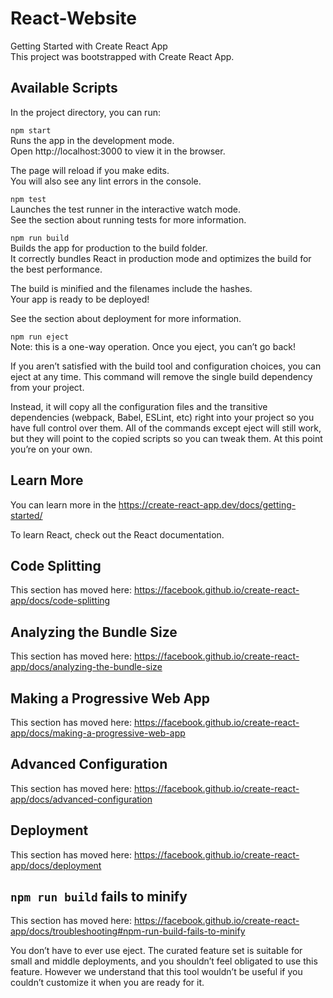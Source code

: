 # React-Website

Getting Started with Create React App  <br/>
This project was bootstrapped with Create React App.<br/>

## Available Scripts <br/>
In the project directory, you can run: <br/>

`npm start` <br/>
Runs the app in the development mode. <br/>
Open http://localhost:3000 to view it in the browser. <br/>

The page will reload if you make edits. <br/>
You will also see any lint errors in the console. <br/>

`npm test` <br/>
Launches the test runner in the interactive watch mode. <br/>
See the section about running tests for more information. <br/>

`npm run build`  <br/>
Builds the app for production to the build folder.  <br/>
It correctly bundles React in production mode and optimizes the build for the best performance.  <br/>

The build is minified and the filenames include the hashes. <br/>
Your app is ready to be deployed! <br/>

See the section about deployment for more information. <br/>

`npm run eject` <br/>
Note: this is a one-way operation. Once you eject, you can’t go back! <br/>

If you aren’t satisfied with the build tool and configuration choices, you can eject at any time. This command will remove the single build dependency from your project. <br/>

Instead, it will copy all the configuration files and the transitive dependencies (webpack, Babel, ESLint, etc) right into your project so you have full control over them. All of the commands except eject will still work, but they will point to the copied scripts so you can tweak them. At this point you’re on your own. <br/>

## Learn More
You can learn more in the https://create-react-app.dev/docs/getting-started/

To learn React, check out the React documentation.

## Code Splitting  <br/>
This section has moved here: https://facebook.github.io/create-react-app/docs/code-splitting

## Analyzing the Bundle Size  <br/>
This section has moved here: https://facebook.github.io/create-react-app/docs/analyzing-the-bundle-size

## Making a Progressive Web App  <br/>
This section has moved here: https://facebook.github.io/create-react-app/docs/making-a-progressive-web-app

## Advanced Configuration  <br/>
This section has moved here: https://facebook.github.io/create-react-app/docs/advanced-configuration

## Deployment   <br/>
This section has moved here: https://facebook.github.io/create-react-app/docs/deployment

## `npm run build` fails to minify  <br/>
This section has moved here: https://facebook.github.io/create-react-app/docs/troubleshooting#npm-run-build-fails-to-minify

You don’t have to ever use eject. The curated feature set is suitable for small and middle deployments, and you shouldn’t feel obligated to use this feature. However we understand that this tool wouldn’t be useful if you couldn’t customize it when you are ready for it. 
